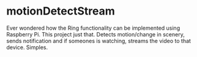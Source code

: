 # motionDetectStream
Ever wondered how the Ring functionality can be implemented using Raspberry Pi. This project just that. Detects motion/change in scenery, sends notification and if someones is watching, streams the video to that device. Simples. 
